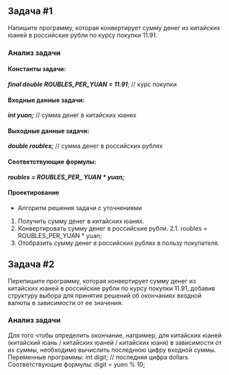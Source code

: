 ## Задача #1
Напишите программу, которая конвертирует сумму денег из китайских юаней
в российские рубли по курсу покупки 11.91.

### Анализ задачи

#### Константы задачи:
***final double ROUBLES_PER_YUAN = 11.91***; // курс покупки

#### Входные данные задачи:
***int yuan;*** // сумма денег в китайских юанях

#### Выходные данные задачи:
***double roubles;*** // сумма денег в российских рублях

#### Соответствующие формулы:
***roubles = ROUBLES_PER_ YUAN * yuan;***

#### Проектирование
* Алгоритм решения задачи с уточнениями
1. Получить сумму денег в китайских юанях.
2. Конвертировать сумму денег в российские рубли.
 2.1. roubles = ROUBLES_PER_YUAN * yuan;
3. Отобразить сумму денег в российских рублях в пользу покупателя.

## Задача #2
Перепишите программу, которая конвертирует сумму денег из китайских
юаней в российские рубли по курсу покупки 11.91, добавив структуру
выбора для принятия решений об окончаниях входной валюты в зависимости
от ее значения.

### Анализ задачи
Для того чтобы определить окончание, например, для китайских юаней
(китайский юань / китайских юаней / китайских юаня) в зависимости от их
суммы, необходимо вычислить последнюю цифру входной суммы.
Переменные программы: int digit; // последняя цифра dollars
Соответствующие формулы: digit = yuen % 10;
